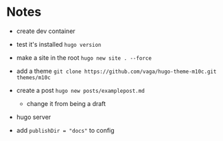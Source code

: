 # Notes

- create dev container
- test it's installed `hugo version`
- make a site in the root `hugo new site . --force`
- add a theme `git clone https://github.com/vaga/hugo-theme-m10c.git themes/m10c`
- create a post `hugo new posts/examplepost.md`
    - change it from being a draft
- hugo server

- add `publishDir = "docs"` to config
